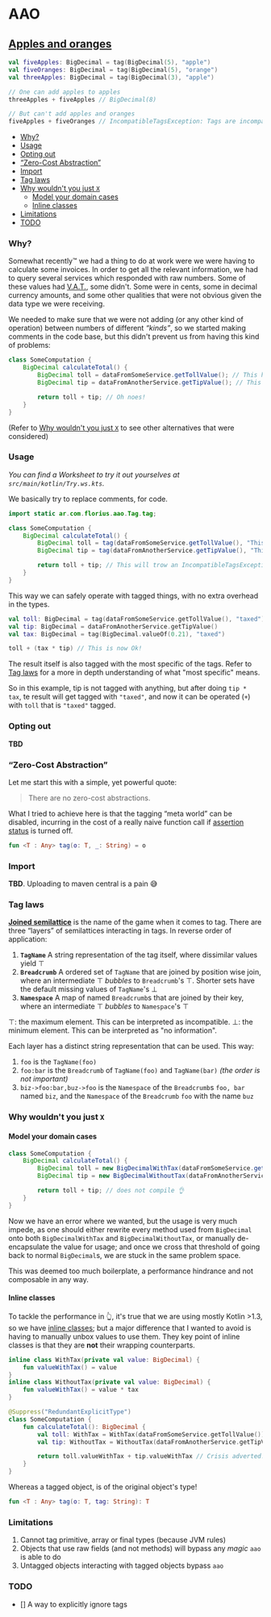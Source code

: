 # AAO

## [Apples and oranges](https://en.wikipedia.org/wiki/Apples_and_oranges)

```kotlin
val fiveApples: BigDecimal = tag(BigDecimal(5), "apple")
val fiveOranges: BigDecimal = tag(BigDecimal(5), "orange")
val threeApples: BigDecimal = tag(BigDecimal(3), "apple")

// One can add apples to apples
threeApples + fiveApples // BigDecimal(8)

// But can't add apples and oranges
fiveApples + fiveOranges // IncompatibleTagsException: Tags are incompatible between 'apple' and the arguments ['orange']
```

+ [Why?](#why)
+ [Usage](#usage)
+ [Opting out](#opting-out)
+ [“Zero-Cost Abstraction”](#zero-cost-abstraction)
+ [Import](#import)
+ [Tag laws](#tag-laws)
+ [Why wouldn't you just `X`](#why-wouldnt-you-just-x)
    - [Model your domain cases](#model-your-domain-cases)
    - [Inline classes](#inline-classes)
+ [Limitations](#limitations)
+ [TODO](#todo)

### Why?

Somewhat recently™ we had a thing to do at work were we were having to calculate some invoices. In order to get all the
relevant information, we had to query several services which responded with raw numbers. Some of these values
had [V.A.T.](https://en.wikipedia.org/wiki/Value-added_tax), some didn't. Some were in cents, some in decimal currency
amounts, and some other qualities that were not obvious given the data type we were receiving.

We needed to make sure that we were not adding (or any other kind of operation) between numbers of different _“kinds”_,
so we started making comments in the code base, but this didn't prevent us from having this kind of problems:

```java
class SomeComputation {
    BigDecimal calculateTotal() {
        BigDecimal toll = dataFromSomeService.getTollValue(); // This has tax included
        BigDecimal tip = dataFromAnotherService.getTipValue(); // This does not have tax included

        return toll + tip; // Oh noes!
    }
}
```

(Refer to [Why wouldn't you just `X`](#why-wouldnt-you-just-x) to see other alternatives that were considered)

### Usage

_You can find a Worksheet to try it out yourselves at `src/main/kotlin/Try.ws.kts`._

We basically try to replace comments, for code.

```java
import static ar.com.florius.aao.Tag.tag;

class SomeComputation {
    BigDecimal calculateTotal() {
        BigDecimal toll = tag(dataFromSomeService.getTollValue(), "This has tax included");
        BigDecimal tip = tag(dataFromAnotherService.getTipValue(), "This does not have tax included");

        return toll + tip; // This will trow an IncompatibleTagsException
    }
}
```

This way we can safely operate with tagged things, with no extra overhead in the types.

```kotlin
val toll: BigDecimal = tag(dataFromSomeService.getTollValue(), "taxed")
val tip: BigDecimal = dataFromAnotherService.getTipValue()
val tax: BigDecimal = tag(BigDecimal.valueOf(0.21), "taxed")

toll + (tax * tip) // This is now Ok!
```

The result itself is also tagged with the most specific of the tags. Refer to [Tag laws](#tag-laws) for a more in depth
understanding of what "most specific" means.

So in this example, tip is not tagged with anything, but after doing `tip * tax`, te result will get tagged
with `"taxed"`, and now it can be operated (`+`) with `toll` that is `"taxed"` tagged.

### Opting out

**TBD**

### “Zero-Cost Abstraction”

Let me start this with a simple, yet powerful quote:
> There are no zero-cost abstractions.

What I tried to achieve here is that the tagging “meta world” can be disabled, incurring in the cost of a really naive
function call
if [assertion status](https://docs.oracle.com/en/java/javase/11/docs/api/java.base/java/lang/Class.html#desiredAssertionStatus())
is turned off.

```kotlin
fun <T : Any> tag(o: T, _: String) = o
```

### Import

**TBD**. Uploading to maven central is a pain 😅

### Tag laws

**[Joined semilattice](https://en.wikipedia.org/wiki/Semilattice)** is the name of the game when it comes to tag. There
are three “layers” of semilattices interacting in tags. In reverse order of application:

1. **`TagName`** A string representation of the tag itself, where dissimilar values yield ⊤
1. **`Breadcrumb`** A ordered set of `TagName` that are joined by position wise join, where an intermediate ⊤ _bubbles_
   to `Breadcrumb`'s ⊤. Shorter sets have the default missing values of `TagName`'s ⊥
1. **`Namespace`** A map of named `Breadcrumb`s that are joined by their key, where an intermediate ⊤ _bubbles_
   to `Namespace`'s ⊤

⊤: the maximum element. This can be interpreted as incompatible. ⊥: the minimum element. This can be interpreted as "no
information".

Each layer has a distinct string representation that can be used. This way:

1. `foo` is the `TagName(foo)`
1. `foo:bar` is the `Breadcrumb` of `TagName(foo)` and `TagName(bar)` _(the order is not important)_
1. `biz->foo:bar,buz->foo` is the `Namespace` of the `Breadcrumb`s `foo, bar` named `biz`, and the `Namespace` of
   the `Breadcrumb` `foo` with the name `buz`

### Why wouldn't you just `X`

#### Model your domain cases

```java
class SomeComputation {
    BigDecimal calculateTotal() {
        BigDecimal toll = new BigDecimalWithTax(dataFromSomeService.getTollValue());
        BigDecimal tip = new BigDecimalWithoutTax(dataFromAnotherService.getTipValue());

        return toll + tip; // does not compile 👌
    }
}
```

Now we have an error where we wanted, but the usage is very much impede, as one should either rewrite every method used
from `BigDecimal` onto both `BigDecimalWithTax` and `BigDecimalWithoutTax`, or manually de-encapsulate the value for
usage; and once we cross that threshold of going back to normal `BigDecimal`s, we are stuck in the same problem space.

This was deemed too much boilerplate, a performance hindrance and not composable in any way.

#### Inline classes

To tackle the performance in 👆, it's true that we are using mostly Kotlin >1.3, so we
have [inline classes](https://kotlinlang.org/docs/reference/inline-classes.html); but a major difference that I wanted
to avoid is having to manually unbox values to use them. They key point of inline classes is that they are **not** their
wrapping counterparts.

```kotlin
inline class WithTax(private val value: BigDecimal) {
    fun valueWithTax() = value
}
inline class WithoutTax(private val value: BigDecimal) {
    fun valueWithTax() = value * tax
}

@Suppress("RedundantExplicitType")
class SomeComputation {
    fun calculateTotal(): BigDecimal {
        val toll: WithTax = WithTax(dataFromSomeService.getTollValue())
        val tip: WithoutTax = WithoutTax(dataFromAnotherService.getTipValue())

        return toll.valueWithTax + tip.valueWithTax // Crisis adverted!
    }
}
```

Whereas a tagged object, is of the original object's type!

```kotlin
fun <T : Any> tag(o: T, tag: String): T
```

### Limitations

1. Cannot tag primitive, array or final types (because JVM rules)
2. Objects that use raw fields (and not methods) will bypass any _magic_ `aao` is able to do
3. Untagged objects interacting with tagged objects bypass `aao`

### TODO

- [] A way to explicitly ignore tags